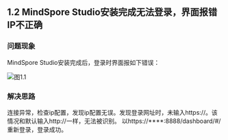 ## 1.2 MindSpore Studio安装完成无法登录，界面报错IP不正确
### 问题现象
MindSpore Studio安装完成后，登录时界面报如下错误：

![图1.1](https://gitee.com/Atlas200DK/FAQ/raw/master/part1/img/1-1.jpg)

### 解决思路
连接异常，检查ip配置，发现ip配置无误。发现登录网址时，未输入https://。该情况和默认输入http://一样，无法被识别。
以https://****:8888/dashboard/#/重新登录，登录成功。
